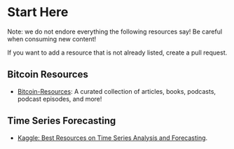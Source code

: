 # Start Here
Note: we do not endore everything the following resources say! Be careful when consuming new content! 

If you want to add a resource that is not already listed, create a pull request.

## Bitcoin Resources
- [Bitcoin-Resources](https://bitcoin-resources.com/articles/): A curated collection of articles, books, podcasts, podcast episodes, and more!

## Time Series Forecasting
- [Kaggle: Best Resources on Time Series Analysis and Forecasting](https://www.kaggle.com/discussions/general/310100).
